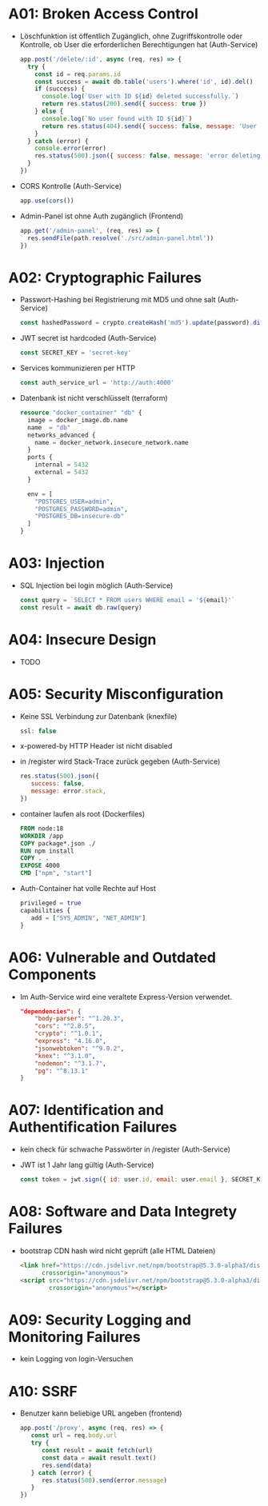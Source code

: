 # A01: Broken Access Control

- Löschfunktion ist öffentlich Zugänglich, ohne Zugriffskontrolle oder Kontrolle, ob User die erforderlichen Berechtigungen hat (Auth-Service)
    ```js
    app.post('/delete/:id', async (req, res) => {
      try {
        const id = req.params.id
        const success = await db.table('users').where('id', id).del()
        if (success) {
          console.log(`User with ID ${id} deleted successfully.`)
          return res.status(200).send({ success: true })
        } else {
          console.log(`No user found with ID ${id}`)
          return res.status(404).send({ success: false, message: 'User not found' })
        }
      } catch (error) {
        console.error(error)
        res.status(500).json({ success: false, message: 'error deleting user', error: error })
      }
    })
    ```

- CORS Kontrolle (Auth-Service)
    ```js
    app.use(cors())
    ```

- Admin-Panel ist ohne Auth zugänglich (Frontend)
    ```js
   app.get('/admin-panel', (req, res) => {
      res.sendFile(path.resolve('./src/admin-panel.html'))
   })
   ```
   
# A02: Cryptographic Failures

- Passwort-Hashing bei Registrierung mit MD5 und ohne salt (Auth-Service)
    ```js
   const hashedPassword = crypto.createHash('md5').update(password).digest('hex')
   ```
  
- JWT secret ist hardcoded (Auth-Service)
   ```js
   const SECRET_KEY = 'secret-key'
   ```
   
- Services kommunizieren per HTTP
   ```js
   const auth_service_url = 'http://auth:4000'
   ```


- Datenbank ist nicht verschlüsselt (terraform)
   ```tf
   resource "docker_container" "db" {
     image = docker_image.db.name
     name  = "db"
     networks_advanced {
       name = docker_network.insecure_network.name
     }
     ports {
       internal = 5432
       external = 5432
     }

     env = [
       "POSTGRES_USER=admin",
       "POSTGRES_PASSWORD=admin",
       "POSTGRES_DB=insecure-db"
     ]
   }
   ```
   
# A03: Injection

- SQL Injection bei login möglich (Auth-Service)
   ```js
   const query = `SELECT * FROM users WHERE email = '${email}'`
   const result = await db.raw(query)
   ```

# A04: Insecure Design

- TODO

# A05: Security Misconfiguration

- Keine SSL Verbindung zur Datenbank (knexfile)
   ```js
   ssl: false
   ```
  
- x-powered-by HTTP Header ist nicht disabled

- in /register wird Stack-Trace zurück gegeben (Auth-Service)
   ```js
   res.status(500).json({
      success: false,
      message: error.stack,
   })
   ```

- container laufen als root (Dockerfiles)
   ```dockerfile
   FROM node:18
   WORKDIR /app
   COPY package*.json ./
   RUN npm install
   COPY . .
   EXPOSE 4000
   CMD ["npm", "start"]
   ```
- Auth-Container hat volle Rechte auf Host
   ```tf
   privileged = true
   capabilities {
      add = ["SYS_ADMIN", "NET_ADMIN"]
   }
   ```

# A06: Vulnerable and Outdated Components

- Im Auth-Service wird eine veraltete Express-Version verwendet. 
  ```json
  "dependencies": {
      "body-parser": "^1.20.3",
      "cors": "^2.8.5",
      "crypto": "^1.0.1",
      "express": "4.16.0",
      "jsonwebtoken": "^9.0.2",
      "knex": "^3.1.0",
      "nodemon": "^3.1.7",
      "pg": "^8.13.1"
  }
  ```

# A07: Identification and Authentification Failures

- kein check für schwache Passwörter in /register (Auth-Service)
 
- JWT ist 1 Jahr lang gültig (Auth-Service)
   ```js
   const token = jwt.sign({ id: user.id, email: user.email }, SECRET_KEY, { expiresIn: '365d' })
   ```

# A08: Software and Data Integrety Failures
- bootstrap CDN hash wird nicht geprüft (alle HTML Dateien)
   ```html
   <link href="https://cdn.jsdelivr.net/npm/bootstrap@5.3.0-alpha3/dist/css/bootstrap.min.css" rel="stylesheet"
         crossorigin="anonymous">
   <script src="https://cdn.jsdelivr.net/npm/bootstrap@5.3.0-alpha3/dist/js/bootstrap.bundle.min.js"
           crossorigin="anonymous"></script>
   ```

# A09: Security Logging and Monitoring Failures
- kein Logging von login-Versuchen

# A10: SSRF
- Benutzer kann beliebige URL angeben (frontend)
  ```js
  app.post('/proxy', async (req, res) => {
     const url = req.body.url
     try {
        const result = await fetch(url)
        const data = await result.text()
        res.send(data)
     } catch (error) {
        res.status(500).send(error.message)
     }
  })
  ```
